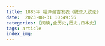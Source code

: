 ```yaml
---
title: 1885年 福泽谕吉发表《脱亚入欧论》
date:  2023-08-31 10:49:56
categories: [阅读,全历史,历史,日本史]
tags: article
index_img: 
---
```


